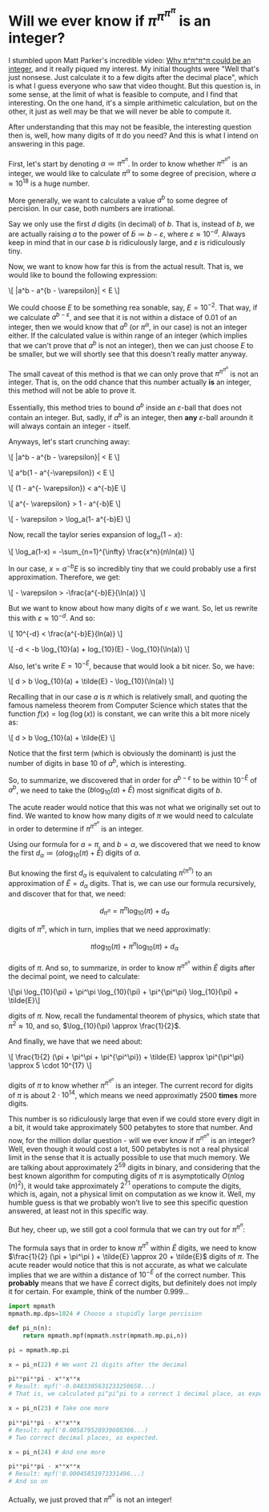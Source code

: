 <link rel="stylesheet" href="https://cdn.jsdelivr.net/npm/katex@0.16.0/dist/katex.min.css">
<script src="https://cdn.jsdelivr.net/npm/katex@0.16.0/dist/katex.min.js" defer></script>
<script src="https://cdn.jsdelivr.net/npm/katex@0.16.0/dist/contrib/auto-render.min.js" defer
onload="renderMathInElement(document.body, {
    delimiters: [
    {left: '$$', right: '$$', display: true},  // Block math
    {left: '$', right: '$', display: false},   // Inline math
    {left: '\\[', right: '\\]', display: true} // Block math (LaTeX-style)
    ]
});"></script>

# Will we ever know if $\pi^{\pi^{\pi^{\pi}}}$ is an integer?

I stumbled upon Matt Parker's incredible video: [Why π^π^π^π could be an integer](https://www.youtube.com/watch?v=BdHFLfv-ThQ), and it really piqued my interest. My initial thoughts were "Well that's just nonsese. Just calculate it to a few digits after the decimal place", which is what I guess everyone who saw that video thought. But this question is, in some sense, at the limit of what is feasible to compute, and I find that interesting. On the one hand, it's a simple arithimetic calculation, but on the other, it just as well may be that we will never be able to compute it.

After understanding that this may not be feasible, the interesting question then is, well, how many digits of $\pi$ do you need? And this is what I intend on answering in this page.

First, let's start by denoting $\alpha \coloneqq \pi^{\pi^{\pi}}$. In order to know whether $\pi^{\pi^{\pi^{\pi}}}$ is an integer, we would like to calculate $\pi^\alpha$ to some degree of precision, where $\alpha \approx 10^{18}$ is a huge number.

More generally, we want to calculate a value $a^b$ to some degree of percision. In our case, both numbers are irrational.

Say we only use the first $d$ digits (in decimal) of $b$. That is, instead of $b$, we are actually raising $a$ to the power of $\tilde{b} \coloneqq b-\varepsilon$, where $\varepsilon \approx 10^{-d}$. Always keep in mind that in our case $b$ is ridiculously large, and $\varepsilon$ is ridiculously tiny.

Now, we want to know how far this is from the actual result. That is, we would like to bound the following expression:

\\[
    |a^b - a^{b - \varepsilon}| < E
\\]

We could choose $E$ to be something rea sonable, say, $E=10^{-2}$. That way, if we calculate $a^{b-\varepsilon}$, and see that it is not within a distace of $0.01$ of an integer, then we would know that $a^b$ (or $\pi^\alpha$, in our case) is not an integer either.
If the calculated value is within range of an integer (which implies that we can't prove that $a^b$ is not an integer), then we can just choose $E$ to be smaller, but we will shortly see that this doesn't really matter anyway.

The small caveat of this method is that we can only prove that $\pi^{\pi^{\pi^\pi}}$ is not an integer. That is, on the odd chance that this number actually **is** an integer, this method will not be able to prove it.

Essentially, this method tries to bound $a^b$ inside an $\varepsilon$-ball that does not contain an integer. But, sadly, if $a^b$ is an integer, then **any** $\varepsilon$-ball aroundn it will always contain an integer - itself.

Anyways, let's start crunching away:

\\[
    |a^b - a^{b - \varepsilon}| < E
\\]

\\[
    a^b(1 - a^{-\varepsilon}) < E
\\]

\\[
    (1 - a^{- \varepsilon}) < a^{-b}E
\\]

\\[
    a^{- \varepsilon} > 1 - a^{-b}E
\\]

\\[
    - \varepsilon > \log_a(1- a^{-b}E)
\\]

Now, recall the taylor series expansion of $\log_a(1-x)$:

\\[
    \log_a(1-x) = -\sum_{n=1}^{\infty} \frac{x^n}{n\ln(a)}
\\]

In our case, $x=a^{-b}E$ is so incredibly tiny that we could probably use a first approximation. Therefore, we get:

\\[
    - \varepsilon > -\frac{a^{-b}E}{\ln(a)}
\\]

But we want to know about how many digits of $\varepsilon$ we want. So, let us rewrite this with $\varepsilon \approx 10^{-d}$. And so: 

\\[
    10^{-d} < \frac{a^{-b}E}{ln(a)}
\\]

\\[
    -d < -b \log_{10}(a) + log_{10}(E) - \log_{10}(\ln(a))
\\]

Also, let's write $E=10^{-\tilde{E}}$, because that would look a bit nicer. So, we have:

\\[
    d > b \log_{10}(a) + \tilde{E} - \log_{10}(\ln(a))
\\]

Recalling that in our case $a$ is $\pi$ which is relatively small, and quoting the famous nameless theorem from Computer Science which states that the function $f(x) = \log(\log(x))$ is constant, we can write this a bit more nicely as:

\\[
    d > b \log_{10}(a) + \tilde{E}
\\]

Notice that the first term (which is obviously the dominant) is just the number of digits in base 10 of $a^b$, which is interesting.

So, to summarize, we discovered that in order for $a^{b-\varepsilon}$ to be within $10^{-\tilde{E}}$ of $a^b$, we need to take the $(b \log_{10}(a) + \tilde{E})$ most significat digits of $b$.

The acute reader would notice that this was not what we originally set out to find. We wanted to know how many digits of $\pi$ we would need to calculate in order to determine if $\pi^{\pi^{\pi^{\pi}}}$ is an integer.

Using our formula for $a=\pi$, and $b=\alpha$, we discovered that we need to know the first $d_\alpha \coloneqq (\alpha \log_{10}(\pi) + \tilde{E})$ digits of $\alpha$.

But knowing the first $d_\alpha$ is equivalent to calculating $\pi^{(\pi^{\pi})}$ to an approximation of $\tilde{E}=d_\alpha$ digits. That is, we can use our formula recursively, and discover that for that, we need:

$$d_{\pi^{\pi}} = \pi^\pi \log_{10}(\pi) + d_\alpha$$

digits of $\pi^\pi$, which in turn, implies that we need approximatly:

$$\pi \log_{10}(\pi) + \pi^\pi \log_{10}(\pi) + d_\alpha$$

digits of $\pi$.
And so, to summarize, in order to know $\pi^{\pi^{\pi^{\pi}}}$ within $\tilde{E}$ digits after the decimal point, we need to calculate:

\\[\pi \log_{10}(\pi) + \pi^\pi \log_{10}(\pi) + \pi^{\pi^\pi} \log_{10}(\pi) + \tilde{E}\\]

digits of $\pi$. Now, recall the fundamental theorem of physics, which state that $\pi^2 \approx 10$, and so, $\log_{10}(\pi) \approx \frac{1}{2}$.

And finally, we have that we need about:

\\[
    \frac{1}{2} (\pi + \pi^\pi + \pi^{\pi^\pi}) + \tilde{E} \approx \pi^{\pi^\pi} \approx 5 \cdot 10^{17}
\\]

digits of $\pi$ to know whether $\pi^{\pi^{\pi^{\pi}}}$ is an integer. The current record for digits of $\pi$ is about $2\cdot 10^{14}$, which means we need approximatly $2500$ **times** more digits.

This number is so ridiculously large that even if we could store every digit in a bit, it would take approximately 500 petabytes to store that number.
And now, for the million dollar question - will we ever know if $\pi^{\pi^{\pi^{\pi}}}$ is an integer?
Well, even though it would cost a lot, 500 petabytes is not a real physical limit in the sense that it is actually possible to use that much memory.
We are talking about approximately $2^{59}$ digits in binary, and considering that the best known algorithm for computing digits of $\pi$ is asymptotically $O(n\log(n)^2)$, it would take approximately $2^{71}$ operations to compute the digits, which is, again, not a physical limit on computation as we know it.
Well, my humble guess is that we probably won't live to see this specific question answered, at least not in this specific way.

But hey, cheer up, we still got a cool formula that we can try out for $\pi^{\pi^\pi}$:

The formula says that in order to know $\pi^{\pi^\pi}$ within $\tilde{E}$ digits, we need to know $\frac{1}{2} (\pi + \pi^\pi ) + \tilde{E} \approx 20 + \tilde{E}$ digits of $\pi$.
The acute reader would notice that this is not accurate, as what we calculate implies that we are within a distance of $10^{-\tilde{E}}$ of the correct number. This **probably** means that we have $\tilde{E}$ correct digits, but definitely does not imply it for certain. For example, think of the number $0.999\dots$

```python
import mpmath
mpmath.mp.dps=1024 # Choose a stupidly large percision

def pi_n(n):
    return mpmath.mpf(mpmath.nstr(mpmath.mp.pi,n))

pi = mpmath.mp.pi

x = pi_n(22) # We want 21 digits after the decimal

pi**pi**pi - x**x**x  
# Result: mpf('-0.0483305631233250658...) 
# That is, we calculated pi^pi^pi to a correct 1 decimal place, as expected from the formula.

x = pi_n(23) # Take one more

pi**pi**pi - x**x**x  
# Result: mpf('0.005879528939608306...)
# Two correct decimal places, as expected.

x = pi_n(24) # And one more

pi**pi**pi - x**x**x  
# Result: mpf('0.00045851973331496...) 
# And so on
```

Actually, we just proved that $\pi^{\pi^\pi}$ is not an integer!